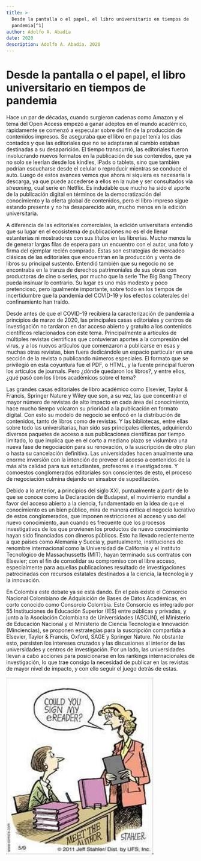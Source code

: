 ```yaml
---
title: >-
  Desde la pantalla o el papel, el libro universitario en tiempos de
  pandemia[^1]
author: Adolfo A. Abadía
date: 2020
description: Adolfo A. Abadía. 2020
---
```


# Desde la pantalla o el papel, el libro universitario en tiempos de pandemia

Hace un par de décadas, cuando surgieron cadenas como Amazon y el tema del Open Access empezó a ganar adeptos en el mundo académico, rápidamente se comenzó a especular sobre del fin de la producción de contenidos impresos. Se aseguraba que el libro en papel tenía los días contados y que las editoriales que no se adaptaran al cambio estaban destinadas a su desaparición. El tiempo transcurrió, las editoriales fueron involucrando nuevos formatos en la publicación de sus contenidos, que ya no solo se leerían desde los kindles, iPads o tablets, sino que también podrían escucharse desde el celular o reproducir mientras se conduce el auto. Luego de estos avances vemos que ahora ni siquiera es necesaria la descarga, ya que puede accederse a ellos en la nube y ser consultados vía _streaming_, cual serie en Netflix. Es indudable que mucho ha sido el aporte de la publicación digital en términos de la democratización del conocimiento y la oferta global de contenidos, pero el libro impreso sigue estando presente y no ha desaparecido aún, mucho menos en la edición universitaria.

A diferencia de las editoriales comerciales, la edición universitaria entendió que su lugar en el ecosistema de publicaciones no es el de llenar estanterías ni mostradores con sus títulos en las librerías. Mucho menos la de generar largas filas de espera para un encuentro con el autor, una foto y firma del ejemplar recién comprado. Estas son estrategias de mercadeo clásicas de las editoriales que encuentran en la producción y venta de libros su principal sustento. Entendió también que su negocio no se encontraba en la tranza de derechos patrimoniales de sus obras con productoras de cine o series, por mucho que la serie The Big Bang Theory pueda insinuar lo contrario. Su lugar es uno más modesto y poco pretencioso, pero igualmente importante, sobre todo en los tiempos de incertidumbre que la pandemia del COVID-19 y los efectos colaterales del confinamiento han traído.

Desde antes de que el COVID-19 recibiera la caracterización de pandemia a principios de marzo de 2020, las principales casas editoriales y centros de investigación no tardaron en dar acceso abierto y gratuito a los contenidos científicos relacionados con este tema. Principalmente a artículos de múltiples revistas científicas que contuvieran aportes a la compresión del virus, y a los nuevos artículos que comenzaron a publicarse en esas y muchas otras revistas, bien fuera dedicándole un espacio particular en una sección de la revista o publicando números especiales. El formato que se privilegió en esta coyuntura fue el PDF, o HTML, y la fuente principal fueron los artículos de journals. Pero ¿dónde quedaron los libros?, y entre ellos, ¿qué pasó con los libros académicos sobre el tema?

Las grandes casas editoriales de libro académico como Elsevier, Taylor & Francis, Springer Nature y Wiley que son, a su vez, las que concentran el mayor número de revistas de alto impacto en cada área del conocimiento, hace mucho tiempo volcaron su prioridad a la publicación en formato digital. Con esto su modelo de negocio se enfocó en la distribución de contenidos, tanto de libros como de revistas. Y las bibliotecas, entre ellas sobre todo las universitarias, han sido sus principales clientes, adquiriendo diversos paquetes de acceso a sus publicaciones científicas por tiempo limitado, lo que implica que en el corto a mediano plazo se vislumbra una nueva fase de negociación para su renovación, o la suscripción de otro plan o hasta su cancelación definitiva. Las universidades hacen anualmente una enorme inversión con la intención de proveer el acceso a contenidos de la más alta calidad para sus estudiantes, profesores e investigadores. Y comoestos conglomerados editoriales son conscientes de esto, el proceso de negociación culmina dejando un sinsabor de supeditación.

Debido a lo anterior, a principios del siglo XXI, puntualmente a partir de lo que se conoce como la Declaración de Budapest, el movimiento mundial a favor del acceso abierto a la ciencia, fundamentado en la idea de que el conocimiento es un bien público, mira de manera crítica el negocio lucrativo de estos conglomerados, que imponen restricciones al acceso y uso del nuevo conocimiento, aun cuando es frecuente que los procesos investigativos de los que provienen los productos de nuevo conocimiento hayan sido financiados con dineros públicos. Esto ha llevado recientemente a que países como Alemania y Suecia y, puntualmente, instituciones de renombre internacional como la Universidad de California y el Instituto Tecnológico de Massachussetts \(MIT\), hayan terminado sus contratos con Elsevier; con el fin de consolidar su compromiso con el libre acceso, especialmente para aquellas publicaciones resultado de investigaciones patrocinadas con recursos estatales destinados a la ciencia, la tecnología y la innovación.

En Colombia este debate ya se está dando. En el país existe el Consorcio Nacional Colombiano de Adquisición de Bases de Datos Académicas, en corto conocido como Consorcio Colombia. Este Consorcio es integrado por 55 Instituciones de Educación Superior \(IES\) entre públicas y privadas, y junto a la Asociación Colombiana de Universidades \(ASCUN\), el Ministerio de Educación Nacional y el Ministerio de Ciencia Tecnología e Innovación \(Minciencias\), se proponen estrategias para la suscripción compartida a Elsevier, Taylor & Francis, Oxford, SAGE y Springer Nature. No obstante esto, persisten los intereses cruzados y las discusiones al interior de las universidades y centros de investigación. Por un lado, las universidades llevan a cabo acciones para posicionarse en los rankings internacionales de investigación, lo que trae consigo la necesidad de publicar en las revistas de mayor nivel de impacto, y con ello seguir el juego detrás de estas.  

![](.gitbook/assets/imagen.jpg)

